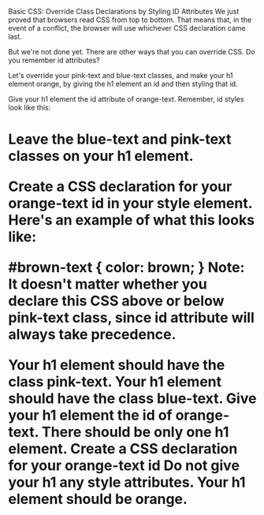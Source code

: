 Basic CSS: Override Class Declarations by Styling ID Attributes
We just proved that browsers read CSS from top to bottom. That means that, in the event of a conflict, the browser will use whichever CSS declaration came last.

But we're not done yet. There are other ways that you can override CSS. Do you remember id attributes?

Let's override your pink-text and blue-text classes, and make your h1 element orange, by giving the h1 element an id and then styling that id.


Give your h1 element the id attribute of orange-text. Remember, id styles look like this:

<h1 id="orange-text">

Leave the blue-text and pink-text classes on your h1 element.

Create a CSS declaration for your orange-text id in your style element. Here's an example of what this looks like:

#brown-text {
  color: brown;
}
Note: It doesn't matter whether you declare this CSS above or below pink-text class, since id attribute will always take precedence.

Your h1 element should have the class pink-text.
Your h1 element should have the class blue-text.
Give your h1 element the id of orange-text.
There should be only one h1 element.
Create a CSS declaration for your orange-text id
Do not give your h1 any style attributes.
Your h1 element should be orange.